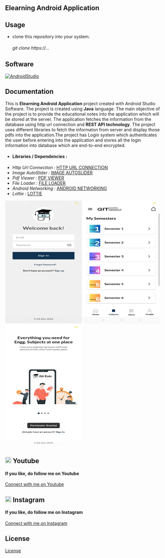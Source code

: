 ## Elearning Android Application

## Usage
* clone this repository into your system.
  <h6><i>git clone https://...</i></h6>
  
## Software
<a href="https://developer.android.com/studio?gad_source=1&gclid=EAIaIQobChMIxezS47DqhgMVQ9MWBR1J5QE-EAAYASAAEgIgh_D_BwE&gclsrc=aw.ds">![AndroidStudio](https://img.shields.io/badge/-Android%20Studio-000000?style=for-the-badge&logo=AndroidStudio)</a>

## Documentation
<P>This is <b>Elearning Android Application</b> project created with Android Studio Software. The project is created using <b>Java</b> language. The main objective of the project is to provide the educational notes into the application which will be stored at the server.
The application fetches the information from the database using http url connection and <b>REST API technology</b>. The project uses different libraries to  fetch the informaton from server and display those pdfs into the application.The project has Login system which authenticates the user before entering into the application and stores all the login information into database which are end-to-end encrypted.</P>

* <h4>Libraries / Dependencies :</h4>
* <i>Http Url Connection :</i> <a href="https://github.com/VishnuSivadasVS/Advanced-HttpURLConnection.git">HTTP URL CONNECTION</a>
* <i>Image AutoSlider :</i> <a href="https://github.com/smarteist/Android-Image-Slider.git">IMAGE AUTOSLIDER</a>
* <i>Pdf Viewer :</i> <a href="https://github.com/barteksc/AndroidPdfViewerV2.git">PDF VIEWER</a>
* <i>File Loader :</i> <a href="https://github.com/kk121/File-Loader.git">FILE LOADER</a>
* <i>Android Networking :</i> <a href="https://github.com/amitshekhariitbhu/Fast-Android-Networking.git">ANDROID NETWORKING</a>
* <i>Lottie :</i> <a href="https://github.com/airbnb/lottie-android.git">LOTTIE</a>

<div>
<img src="https://github.com/vishal-benake/Elearning-Android-Application/blob/main/app/release/-6129564166080543708_121.jpg" width="250" height="400">
<img src="https://github.com/vishal-benake/Elearning-Android-Application/blob/main/app/release/-6129564166080543710_121.jpg" width="250" height="400">
<img src="https://github.com/vishal-benake/Elearning-Android-Application/blob/main/app/release/-6129564166080543717_121.jpg" width="250" height="400">
</div>

## <img src="https://upload.wikimedia.org/wikipedia/commons/0/09/YouTube_full-color_icon_%282017%29.svg" width="20" height="20"> Youtube
<h4>If you like, do follow me on Youtube</h4>
<a href="https://www.youtube.com/@Code-With-Vishal">Connect with me on  Youtube</a>

## <img src="https://upload.wikimedia.org/wikipedia/commons/e/e7/Instagram_logo_2016.svg" width="20" height="20"> Instagram
<h4>If you like, do follow me on Instagram</h4>
<a href="https://www.instagram.com/_vishal_benake">Connect with me on Instagram</a>

## License
[License](License)

